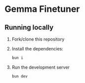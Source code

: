 # Gemma Finetuner

## Running locally

1. Fork/clone this repository

2. Install the dependencies:
    ```bash
    bun i
    ```

3. Run the development server
    ```bash
    bun dev
    ```
